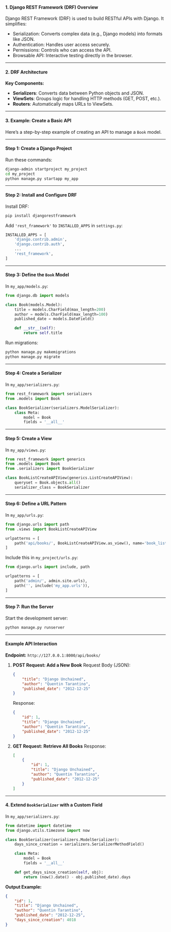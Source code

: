 #### **1. Django REST Framework (DRF) Overview**
Django REST Framework (DRF) is used to build RESTful APIs with Django. It simplifies:
- Serialization: Converts complex data (e.g., Django models) into formats like JSON.
- Authentication: Handles user access securely.
- Permissions: Controls who can access the API.
- Browsable API: Interactive testing directly in the browser.

---

#### **2. DRF Architecture**
**Key Components:**
- **Serializers**: Converts data between Python objects and JSON.  
- **ViewSets**: Groups logic for handling HTTP methods (GET, POST, etc.).  
- **Routers**: Automatically maps URLs to ViewSets.

---

#### **3. Example: Create a Basic API**
Here’s a step-by-step example of creating an API to manage a `Book` model.

---

#### **Step 1: Create a Django Project**
Run these commands:
```bash
django-admin startproject my_project
cd my_project
python manage.py startapp my_app
```

---

#### **Step 2: Install and Configure DRF**
Install DRF:
```bash
pip install djangorestframework
```

Add `'rest_framework'` to `INSTALLED_APPS` in `settings.py`:
```python
INSTALLED_APPS = [
    'django.contrib.admin',
    'django.contrib.auth',
    ...
    'rest_framework',
]
```

---

#### **Step 3: Define the `Book` Model**
In `my_app/models.py`:
```python
from django.db import models

class Book(models.Model):
    title = models.CharField(max_length=200)
    author = models.CharField(max_length=100)
    published_date = models.DateField()

    def __str__(self):
        return self.title
```

Run migrations:
```bash
python manage.py makemigrations
python manage.py migrate
```

---

#### **Step 4: Create a Serializer**
In `my_app/serializers.py`:
```python
from rest_framework import serializers
from .models import Book

class BookSerializer(serializers.ModelSerializer):
    class Meta:
        model = Book
        fields = '__all__'
```

---

#### **Step 5: Create a View**
In `my_app/views.py`:
```python
from rest_framework import generics
from .models import Book
from .serializers import BookSerializer

class BookListCreateAPIView(generics.ListCreateAPIView):
    queryset = Book.objects.all()
    serializer_class = BookSerializer
```

---

#### **Step 6: Define a URL Pattern**
In `my_app/urls.py`:
```python
from django.urls import path
from .views import BookListCreateAPIView

urlpatterns = [
    path('api/books/', BookListCreateAPIView.as_view(), name='book_list_create'),
]
```

Include this in `my_project/urls.py`:
```python
from django.urls import include, path

urlpatterns = [
    path('admin/', admin.site.urls),
    path('', include('my_app.urls')),
]
```

---

#### **Step 7: Run the Server**
Start the development server:
```bash
python manage.py runserver
```

---

#### **Example API Interaction**
**Endpoint:** `http://127.0.0.1:8000/api/books/`

1. **POST Request: Add a New Book**
   Request Body (JSON):
   ```json
   {
       "title": "Django Unchained",
       "author": "Quentin Tarantino",
       "published_date": "2012-12-25"
   }
   ```

   Response:
   ```json
   {
       "id": 1,
       "title": "Django Unchained",
       "author": "Quentin Tarantino",
       "published_date": "2012-12-25"
   }
   ```

2. **GET Request: Retrieve All Books**
   Response:
   ```json
   [
       {
           "id": 1,
           "title": "Django Unchained",
           "author": "Quentin Tarantino",
           "published_date": "2012-12-25"
       }
   ]
   ```

---

#### **4. Extend `BookSerializer` with a Custom Field**
In `my_app/serializers.py`:
```python
from datetime import datetime
from django.utils.timezone import now

class BookSerializer(serializers.ModelSerializer):
    days_since_creation = serializers.SerializerMethodField()

    class Meta:
        model = Book
        fields = '__all__'

    def get_days_since_creation(self, obj):
        return (now().date() - obj.published_date).days
```

**Output Example:**
```json
{
    "id": 1,
    "title": "Django Unchained",
    "author": "Quentin Tarantino",
    "published_date": "2012-12-25",
    "days_since_creation": 4018
}
```
